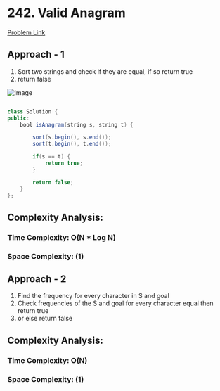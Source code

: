 # 242. Valid Anagram

[Problem Link](https://leetcode.com/problems/valid-anagram/)

## Approach - 1

1. Sort two strings and check if they are equal, if so return true
2. return false

![Image](https://lh4.googleusercontent.com/-W1LRbTxRE0UvE2WbGKYWHcD5oau00-dC05hX0MfXMdvecjFYwuPVQ35Misv01vBLaDXV5kc_zZyN0bCfsBTS27-kFchfu3UfiyvlnTjr3O395EnIFqTaJuBmXtlFlm-oCYxkFq_)

```Java

class Solution {
public:
    bool isAnagram(string s, string t) {

        sort(s.begin(), s.end());
        sort(t.begin(), t.end());

        if(s == t) {
            return true;
        }

        return false;
    }
};
```

## Complexity Analysis:

### Time Complexity: O(N \* Log N)

### Space Complexity: (1)

## Approach - 2

1. Find the frequency for every character in S and goal
2. Check frequencies of the S and goal for every character equal then return true
3. or else return false

## Complexity Analysis:

### Time Complexity: O(N)

### Space Complexity: (1)
